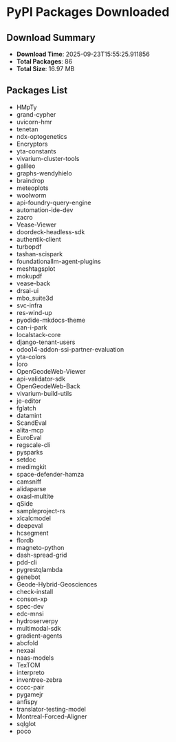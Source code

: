 # PyPI Packages Downloaded

## Download Summary
- **Download Time**: 2025-09-23T15:55:25.911856
- **Total Packages**: 86
- **Total Size**: 16.97 MB

## Packages List
- HMpTy
- grand-cypher
- uvicorn-hmr
- tenetan
- ndx-optogenetics
- Encryptors
- yta-constants
- vivarium-cluster-tools
- galileo
- graphs-wendyhielo
- braindrop
- meteoplots
- woolworm
- api-foundry-query-engine
- automation-ide-dev
- zacro
- Vease-Viewer
- doordeck-headless-sdk
- authentik-client
- turbopdf
- tashan-scispark
- foundationallm-agent-plugins
- meshtagsplot
- mokupdf
- vease-back
- drsai-ui
- mbo_suite3d
- svc-infra
- res-wind-up
- pyodide-mkdocs-theme
- can-i-park
- localstack-core
- django-tenant-users
- odoo14-addon-ssi-partner-evaluation
- yta-colors
- loro
- OpenGeodeWeb-Viewer
- api-validator-sdk
- OpenGeodeWeb-Back
- vivarium-build-utils
- je-editor
- fglatch
- datamint
- ScandEval
- alita-mcp
- EuroEval
- regscale-cli
- pysparks
- setdoc
- medimgkit
- space-defender-hamza
- camsniff
- alidaparse
- oxasl-multite
- qSide
- sampleproject-rs
- xlcalcmodel
- deepeval
- hcsegment
- flordb
- magneto-python
- dash-spread-grid
- pdd-cli
- pygrestqlambda
- genebot
- Geode-Hybrid-Geosciences
- check-install
- conson-xp
- spec-dev
- edc-mnsi
- hydroserverpy
- multimodal-sdk
- gradient-agents
- abcfold
- nexaai
- naas-models
- TexTOM
- interpreto
- inventree-zebra
- cccc-pair
- pygamejr
- anfispy
- translator-testing-model
- Montreal-Forced-Aligner
- sqlglot
- poco
